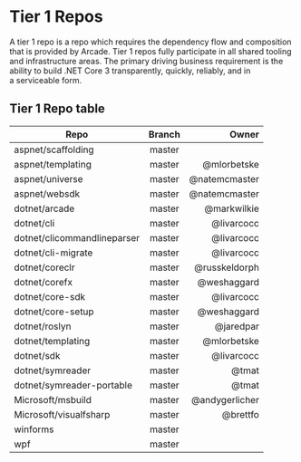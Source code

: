# Tier 1 Repos

A tier 1 repo is a repo which requires the dependency flow and composition that is provided by Arcade.  Tier 1 repos fully participate in all shared tooling and infrastructure areas.
The primary driving business requirement is the ability to build .NET Core 3 transparently, quickly, reliably, and in a serviceable form.

## Tier 1 Repo table

| Repo                        | Branch        | Owner           |
| --------------------------- |:-------------:| ---------------:| 
| aspnet/scaffolding          | master        |  |
| aspnet/templating           | master        |  @mlorbetske    |
| aspnet/universe             | master        |  @natemcmaster  |
| aspnet/websdk               | master        |  @natemcmaster  |
| dotnet/arcade               | master        |  @markwilkie    |
| dotnet/cli                  | master        |  @livarcocc     |
| dotnet/clicommandlineparser | master        |  @livarcocc     |
| dotnet/cli-migrate          | master        |  @livarcocc     |
| dotnet/coreclr              | master        |  @russkeldorph  |
| dotnet/corefx               | master        |  @weshaggard    |
| dotnet/core-sdk             | master        |  @livarcocc     |
| dotnet/core-setup           | master        |  @weshaggard    |
| dotnet/roslyn               | master        |  @jaredpar      |
| dotnet/templating           | master        |  @mlorbetske    |
| dotnet/sdk                  | master        |  @livarcocc     |
| dotnet/symreader            | master        |  @tmat          |
| dotnet/symreader-portable   | master        |  @tmat          |
| Microsoft/msbuild           | master        |  @andygerlicher |
| Microsoft/visualfsharp      | master        |  @brettfo       |
| winforms                    | master        |  |
| wpf                         | master        |  |





